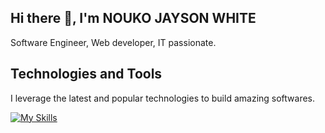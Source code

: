 ## Hi there 👋, I'm NOUKO JAYSON WHITE
Software Engineer, Web developer, IT passionate.

## Technologies and Tools
I leverage the latest and popular technologies to build amazing softwares.

[![My Skills](https://skillicons.dev/icons?i=js,html,css,notion,php,react,git,github,nodejs,bootstrap,wordpress,postman,vscode,py,npm,figma,sql)](https://skillicons.dev)

